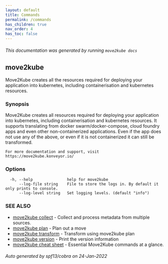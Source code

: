```yaml
---
layout: default
title: Commands
permalink: /commands
has_children: true
nav_order: 4
has_toc: false
---
```


###### This documentation was generated by running `move2kube docs`

## move2kube

Move2Kube creates all the resources required for deploying your application into kubernetes, including containerisation and kubernetes resources.

### Synopsis

Move2Kube creates all resources required for deploying your application into kubernetes, including containerisation and kubernetes resources.
	It supports translating from docker swarm/docker-compose, cloud foundry apps and even other non-containerized applications.
	Even if the app does not use any of the above, or even if it is not containerized it can still be transformed.
	
	For more documentation and support, visit https://move2kube.konveyor.io/
	

### Options

```
  -h, --help               help for move2kube
      --log-file string    File to store the logs in. By default it only prints to console.
      --log-level string   Set logging levels. (default "info")
```

### SEE ALSO

* [move2kube collect](/commands/collect)	 - Collect and process metadata from multiple sources.
* [move2kube plan](/commands/plan)	 - Plan out a move
* [move2kube transform](/commands/transform)	 - Transform using move2kube plan
* [move2kube version](/commands/version)	 - Print the version information
* [move2kube cheat sheet](move2kube_cheat_sheet.pdf)	 - Essential Move2Kube commands at a glance.

###### Auto generated by spf13/cobra on 24-Jan-2022
